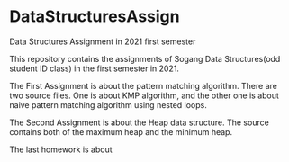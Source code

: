 # DataStructuresAssign
Data Structures Assignment in 2021 first semester

This repository contains the assignments of Sogang Data Structures(odd student ID class) in the first semester in 2021.

The First Assignment is about the pattern matching algorithm. There are two source files. One is about KMP algorithm, and the other one is about naive pattern matching algorithm
using nested loops.

The Second Assignment is about the Heap data structure. The source contains both of the maximum heap and the minimum heap.

The last homework is about 
